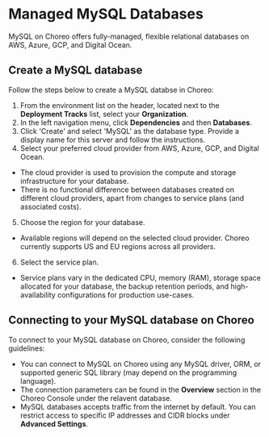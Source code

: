 # Managed MySQL Databases

MySQL on Choreo offers fully-managed, flexible relational databases on AWS, Azure, GCP, and Digital Ocean.

## Create a MySQL database

Follow the steps below to create a MySQL databse in Choreo: 

1. From the environment list on the header, located next to the **Deployment Tracks** list, select your **Organization**.
2. In the left navigation menu, click **Dependencies** and then **Databases**.
3. Click 'Create' and select 'MySQL' as the database type. Provide a display name for this server and follow the instructions.
4. Select your preferred cloud provider from AWS, Azure, GCP, and Digital Ocean.
  - The cloud provider is used to provision the compute and storage infrastructure for your database.
  - There is no functional difference between databases created on different cloud providers, apart from changes to service plans (and associated costs). 
5. Choose the region for your database.
  - Available regions will depend on the selected cloud provider. Choreo currently supports US and EU regions across all providers.
6. Select the service plan.
  - Service plans vary in the dedicated CPU, memory (RAM), storage space allocated for your database, the backup retention periods, and high-availability configurations for production use-cases.

## Connecting to your MySQL database on Choreo

To connect to your MySQL database on Choreo, consider the following guidelines:

- You can connect to MySQL on Choreo using any MySQL driver, ORM, or supported generic SQL library (may depend on the programming language).
- The connection parameters can be found in the **Overview** section in the Choreo Console under the relavent database.
- MySQL databases accepts traffic from the internet by default. You can restrict access to specific IP addresses and CIDR blocks under **Advanced Settings**.
